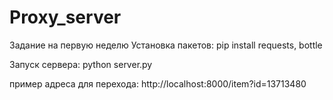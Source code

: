 # Proxy_server
Задание на первую неделю
Установка пакетов:
pip install requests, bottle

Запуск сервера:
python server.py

пример адреса для перехода:
http://localhost:8000/item?id=13713480
